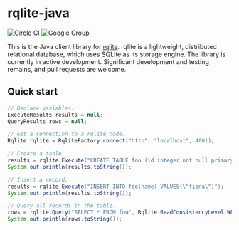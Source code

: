 # rqlite-java
[![Circle CI](https://circleci.com/gh/rqlite/rqlite-java/tree/master.svg?style=svg)](https://circleci.com/gh/rqlite/rqlite-java/tree/master) [![Google Group](https://img.shields.io/badge/Google%20Group--blue.svg)](https://groups.google.com/group/rqlite)

This is the Java client library for [rqlite](https://github.com/rqlite/rqlite). rqlite is a lightweight, distributed relational database, which uses SQLite as its storage engine. The library is currently in active development. Significant development and testing remains, and pull requests are welcome.

## Quick start
```java
// Declare variables.
ExecuteResults results = null;
QueryResults rows = null;

// Get a connection to a rqlite node.
Rqlite rqlite = RqliteFactory.connect("http", "localhost", 4001);

// Create a table.
results = rqlite.Execute("CREATE TABLE foo (id integer not null primary key, name text)");
System.out.println(results.toString());

// Insert a record.
results = rqlite.Execute("INSERT INTO foo(name) VALUES(\"fiona\")");
System.out.println(results.toString());

// Query all records in the table.
rows = rqlite.Query("SELECT * FROM foo", Rqlite.ReadConsistencyLevel.WEAK);
System.out.println(rows.toString());
```
